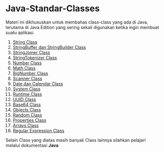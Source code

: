 # Java-Standar-Classes
Materi ini dikhususkan untuk membahas class-class yang ada di Java, terutama di Java Edition yang sering sekali digunakan ketika ingin membuat suatu aplikasi.

1. [String Class](https://github.com/Daffarr/Java-Standar-Classes/tree/stringClass)
2. [StringBuffer dan StringBuilder Class](https://github.com/Daffarr/Java-Standar-Classes/tree/stringBuffer%26StringBuilderClass)
3. [StringJoiner Class](https://github.com/Daffarr/Java-Standar-Classes/tree/stringJoinerClass)
4. [StringTokenizer Class](https://github.com/Daffarr/Java-Standar-Classes/tree/stringTokenizerClass)
5. [Number Class](https://github.com/Daffarr/Java-Standar-Classes/tree/numberClass)
6. [Math Class](https://github.com/Daffarr/Java-Standar-Classes/tree/mathClass)
7. [BigNumber Class](https://github.com/Daffarr/Java-Standar-Classes/tree/bigNumberClass)
8. [Scanner Class](https://github.com/Daffarr/Java-Standar-Classes/tree/scannerClass)
9. [Date dan Calendar Class](https://github.com/Daffarr/Java-Standar-Classes/tree/date%26CalendarClass)
10. [System Class](https://github.com/Daffarr/Java-Standar-Classes/tree/systemClass)
11. [Runtime Class](https://github.com/Daffarr/Java-Standar-Classes/tree/runtimeClass)
12. [UUID Class](https://github.com/Daffarr/Java-Standar-Classes/tree/uuidClass)
13. [Base64 Class](https://github.com/Daffarr/Java-Standar-Classes/tree/base64Class)
14. [Objects Class](https://github.com/Daffarr/Java-Standar-Classes/tree/objectsClass)
15. [Random Class](https://github.com/Daffarr/Java-Standar-Classes/tree/randomClass)
16. [Properties Class](https://github.com/Daffarr/Java-Standar-Classes/tree/propertiesClass)
17. [Arrays Class](https://github.com/Daffarr/Java-Standar-Classes/tree/arraysClass)
18. [Regular Expression Class](https://github.com/Daffarr/Java-Standar-Classes/tree/regularExpression)

Selain Class yang diatas masih banyak Class lainnya silahkan pelajari melalui dokumentasi **Java**
